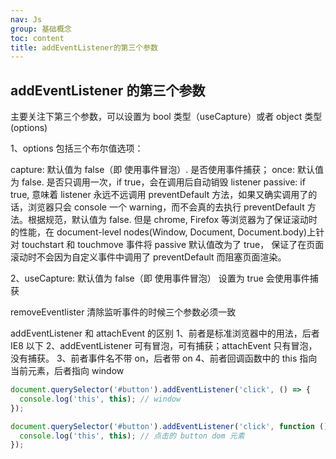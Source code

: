 ```yaml
---
nav: Js
group: 基础概念
toc: content
title: addEventListener的第三个参数
---
```


## addEventListener 的第三个参数

主要关注下第三个参数，可以设置为 bool 类型（useCapture）或者 object 类型(options)

1、options 包括三个布尔值选项：

capture: 默认值为 false（即 使用事件冒泡）. 是否使用事件捕获；
once: 默认值为 false. 是否只调用一次，if true，会在调用后自动销毁 listener
passive: if true, 意味着 listener 永远不远调用 preventDefault 方法，如果又确实调用了的话，浏览器只会 console 一个 warning，而不会真的去执行 preventDefault 方法。根据规范，默认值为 false. 但是 chrome, Firefox 等浏览器为了保证滚动时的性能，在 document-level nodes(Window, Document, Document.body)上针对 touchstart 和 touchmove 事件将 passive 默认值改为了 true， 保证了在页面滚动时不会因为自定义事件中调用了 preventDefault 而阻塞页面渲染。

2、useCapture: 默认值为 false（即 使用事件冒泡） 设置为 true 会使用事件捕获

removeEventlister 清除监听事件的时候三个参数必须一致

addEventListener 和 attachEvent 的区别
1、前者是标准浏览器中的用法，后者 IE8 以下
2、addEventListener 可有冒泡，可有捕获；attachEvent 只有冒泡，没有捕获。
3、前者事件名不带 on，后者带 on
4、前者回调函数中的 this 指向当前元素，后者指向 window

```js
document.querySelector('#button').addEventListener('click', () => {
  console.log('this', this); // window
});

document.querySelector('#button').addEventListener('click', function () {
  console.log('this', this); // 点击的 button dom 元素
});
```
